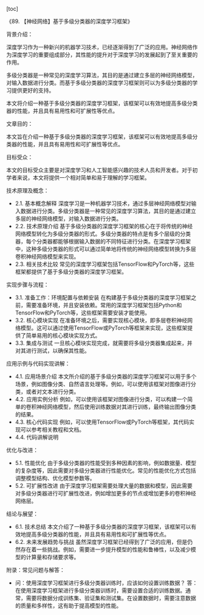 
[toc]                    
                
                
《89. 【神经网络】基于多级分类器的深度学习框架》

背景介绍：

深度学习作为一种新兴的机器学习技术，已经逐渐得到了广泛的应用。神经网络作为深度学习的重要组成部分，其性能的提升对于深度学习的发展起到了至关重要的作用。

多级分类器是一种常见的深度学习算法，其目的是通过建立多层的神经网络模型，对输入数据进行分类。而基于多级分类器的深度学习框架则可以为多级分类器的学习提供更好的支持。

本文将介绍一种基于多级分类器的深度学习框架，该框架可以有效地提高多级分类器的性能，并且具有易用性和可扩展性等优点。

文章目的：

本文旨在介绍一种基于多级分类器的深度学习框架，该框架可以有效地提高多级分类器的性能，并且具有易用性和可扩展性等优点。

目标受众：

本文的目标受众主要是对深度学习和人工智能感兴趣的技术人员和开发者。对于初学者来说，本文将提供一个相对简单和易于理解的学习框架。

技术原理及概念：

- 2.1. 基本概念解释
深度学习是一种机器学习技术，通过多层神经网络模型对输入数据进行分类。多级分类器是一种常见的深度学习算法，其目的是通过建立多层的神经网络模型，对输入数据进行分类。
- 2.2. 技术原理介绍
基于多级分类器的深度学习框架的核心在于将传统的神经网络模型转化为多级分类器的形式。多级分类器的特点是有多个层级的分类器，每个分类器都能够根据输入数据的不同特征进行分类。在深度学习框架中，这种多级分类器的形式可以通过简单地将传统的神经网络模型转换为多层卷积神经网络模型来实现。
- 2.3. 相关技术比较
常见的深度学习框架包括TensorFlow和PyTorch等，这些框架都提供了基于多级分类器的深度学习框架。

实现步骤与流程：

- 3.1. 准备工作：环境配置与依赖安装
在构建基于多级分类器的深度学习框架之前，需要准备环境，并且安装依赖。常用的深度学习框架包括Python和TensorFlow和PyTorch等，这些框架需要安装才能使用。
- 3.2. 核心模块实现
在准备环境之后，需要实现核心模块，即多层卷积神经网络模型。这可以通过使用TensorFlow或PyTorch等框架来实现，这些框架提供了简单易用的核心模块实现方式。
- 3.3. 集成与测试
一旦核心模块实现完成，就需要将多级分类器集成起来，并对其进行测试，以确保其性能。

应用示例与代码实现讲解：

- 4.1. 应用场景介绍
本文所介绍的基于多级分类器的深度学习框架可以用于多个场景，例如图像分类、自然语言处理等。例如，可以使用该框架对图像进行分类，或者对文本进行分类。
- 4.2. 应用实例分析
例如，可以使用该框架对图像进行分类，可以构建一个简单的卷积神经网络模型，然后使用训练数据对其进行训练，最终输出图像分类的结果。
- 4.3. 核心代码实现
例如，可以使用TensorFlow或PyTorch等框架，其代码实现可以参考相关教程和文档。
- 4.4. 代码讲解说明



优化与改进：

- 5.1. 性能优化
由于多级分类器的性能受到多种因素的影响，例如数据量、模型的复杂度等，因此需要对多级分类器进行性能优化。常见的性能优化方式包括调整模型结构、优化模型参数等。
- 5.2. 可扩展性改进
由于深度学习框架需要处理大量的数据和模型，因此需要对多级分类器进行可扩展性改进，例如增加更多的节点或增加更多的卷积神经网络层。

结论与展望：

- 6.1. 技术总结
本文介绍了一种基于多级分类器的深度学习框架，该框架可以有效地提高多级分类器的性能，并且具有易用性和可扩展性等优点。
- 6.2. 未来发展趋势与挑战
虽然深度学习框架已经得到了广泛的应用，但是仍然存在着一些挑战。例如，需要进一步提升模型的性能和鲁棒性，以及减少模型的计算量和存储要求等。

附录：常见问题与解答：

- 问：使用深度学习框架进行多级分类器训练时，应该如何设置训练数据？
答：在使用深度学习框架进行多级分类器训练时，需要设置合适的训练数据。通常，需要将数据分成训练集、验证集和测试集。在设置数据时，需要注意数据的质量和多样性，这有助于提高模型的性能。

